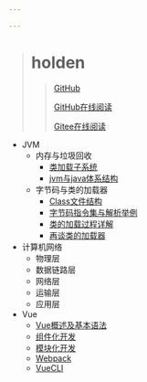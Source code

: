 ```yaml
---

---
```


> # holden
>
> 
>
>
> > [GitHub](https://github.com/holden-cpu/note "github")
> >
> > [GitHub在线阅读](https://holden-cpu.github.io/note/#/)
> >
> > [Gitee在线阅读](http://holdencpu.gitee.io/note)

- JVM
  - 内存与垃圾回收
    - [类加载子系统](docs/JVM/内存与垃圾回收/类加载子系统.md)
    - [jvm与java体系结构](docs/JVM/内存与垃圾回收/jvm与java体系结构.md)
  - 字节码与类的加载器
    - [Class文件结构](docs/JVM/字节码与类的加载器/Class文件结构.md)
    - [字节码指令集与解析举例](docs/JVM/字节码与类的加载器/字节码指令集与解析举例.md)
    - [类的加载过程详解](docs/JVM/字节码与类的加载器/类的加载过程详解.md)
    - [再谈类的加载器](docs/JVM/字节码与类的加载器/再谈类的加载器.md)
- 计算机网络
  - 物理层
  - 数据链路层
  - 网络层
  - 运输层
  - 应用层
- Vue
  - [Vue概述及基本语法](docs/Vue/Vue概述及基本语法.md)
  - [组件化开发](docs/Vue/组件化开发.md)
  - [模块化开发](docs/Vue/模块化开发.md)
  - [Webpack](docs/Vue/Webpack.md)
  - [VueCLI](docs/Vue/VueCLI.md)







